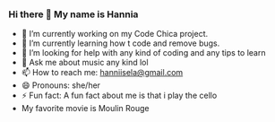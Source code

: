 ### Hi there 👋 My name is Hannia 

- 🔭 I’m currently working on my Code Chica project.
- 🌱 I’m currently learning how t code and remove bugs.
- 🤔 I’m looking for help with any kind of coding and any tips to learn
- 💬 Ask me about music any kind lol 
- 📫 How to reach me: hanniisela@gmail.com
- 😄 Pronouns: she/her
- ⚡ Fun fact: A fun fact about me is that i play the cello 
- My favorite movie is Moulin Rouge
